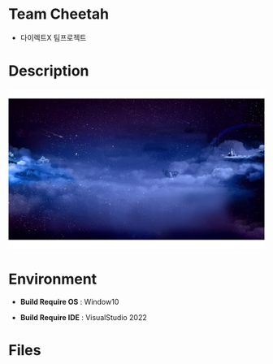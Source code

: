# Team Cheetah
  * 다이렉트X 팀프로젝트
#  Description
 ![예시](https://github.com/amekajiwa-code/DirectX-TeamCheetah/blob/61807f7a1673b64cd04a79d144cb0709edbdbef5/Resources/Texture/night.png)
# Environment
 * **Build Require OS** : Window10

 * **Build Require IDE** : VisualStudio 2022

# Files
